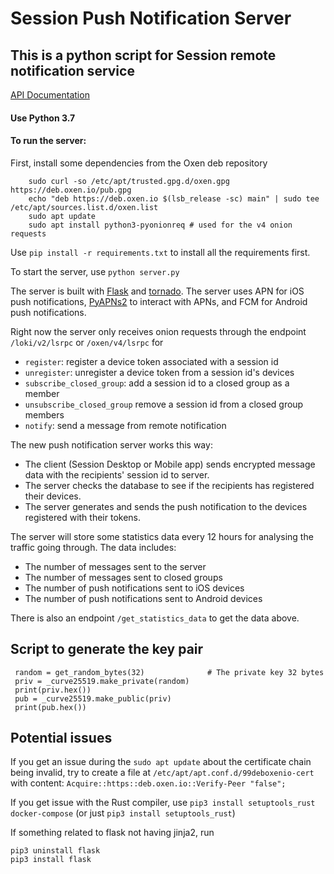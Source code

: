# Session Push Notification Server

## This is a python script for Session remote notification service

[API Documentation](https://github.com/oxen-io/session-push-notification-server/blob/master/DOCUMENTATION.md)

#### Use Python 3.7
#### To run the server:
First, install some dependencies from the Oxen deb repository

```
    sudo curl -so /etc/apt/trusted.gpg.d/oxen.gpg https://deb.oxen.io/pub.gpg
    echo "deb https://deb.oxen.io $(lsb_release -sc) main" | sudo tee /etc/apt/sources.list.d/oxen.list
    sudo apt update
    sudo apt install python3-pyonionreq # used for the v4 onion requests
```

Use `pip install -r requirements.txt` to install all the requirements first.


To start the server, use `python server.py`


The server is built with [Flask](https://github.com/pallets/flask) and [tornado](https://github.com/tornadoweb/tornado).
The server uses APN for iOS push notifications, [PyAPNs2](https://github.com/Pr0Ger/PyAPNs2) to interact with APNs, and FCM for Android push notifications.

Right now the server only receives onion requests through the endpoint `/loki/v2/lsrpc` or `/oxen/v4/lsrpc` for
- `register`: register a device token associated with a session id
- `unregister`: unregister a device token from a session id's devices
- `subscribe_closed_group`: add a session id to a closed group as a member
- `unsubscribe_closed_group` remove a session id from a closed group members
- `notify`: send a message from remote notification

The new push notification server works this way:
- The client (Session Desktop or Mobile app) sends encrypted message data with the recipients' session id to server.
- The server checks the database to see if the recipients has registered their devices.
- The server generates and sends the push notification to the devices registered with their tokens.

The server will store some statistics data every 12 hours for analysing the traffic going through. The data includes:
- The number of messages sent to the server
- The number of messages sent to closed groups
- The number of push notifications sent to iOS devices
- The number of push notifications sent to Android devices

There is also an endpoint `/get_statistics_data` to get the data above.


## Script to generate the key pair

```
 random = get_random_bytes(32)              # The private key 32 bytes
 priv = _curve25519.make_private(random)
 print(priv.hex())
 pub = _curve25519.make_public(priv)
 print(pub.hex())
```


## Potential issues

If you get an issue during the `sudo apt update` about the certificate chain being invalid,
try to create a file at `/etc/apt/apt.conf.d/99deboxenio-cert` with content:
`Acquire::https::deb.oxen.io::Verify-Peer "false";`


If you get issue with the Rust compiler, use
`pip3 install setuptools_rust docker-compose` (or just `pip3 install setuptools_rust`)

If something related to flask not having jinja2, run

```
pip3 uninstall flask
pip3 install flask
```